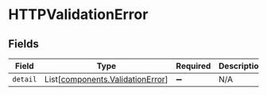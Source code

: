 # HTTPValidationError


## Fields

| Field                                                                          | Type                                                                           | Required                                                                       | Description                                                                    |
| ------------------------------------------------------------------------------ | ------------------------------------------------------------------------------ | ------------------------------------------------------------------------------ | ------------------------------------------------------------------------------ |
| `detail`                                                                       | List[[components.ValidationError](../../models/components/validationerror.md)] | :heavy_minus_sign:                                                             | N/A                                                                            |